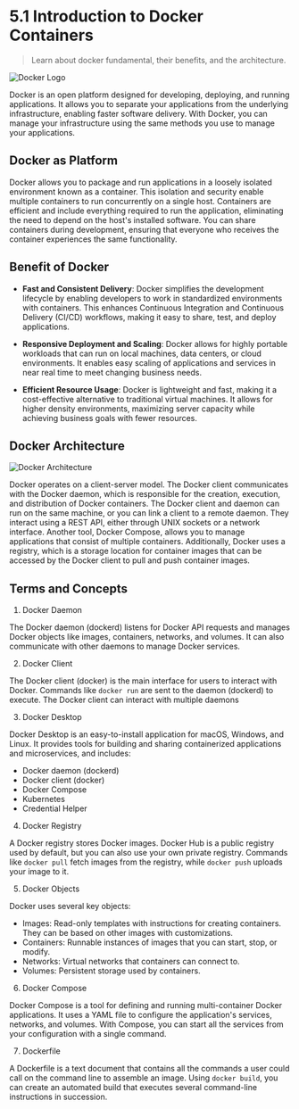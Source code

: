 # 5.1 Introduction to Docker Containers

> Learn about docker fundamental, their benefits, and the architecture.

![Docker Logo](https://www.appdynamics.com/c/r/appdynamics/solutions/docker-monitoring/index/jcr:content/Title/blade_copy_172843868/bladeContents1/image/image.img.png/1614037651061.png)

Docker is an open platform designed for developing, deploying, and running applications. It allows you to separate your applications from the underlying infrastructure, enabling faster software delivery. With Docker, you can manage your infrastructure using the same methods you use to manage your applications.

## Docker as Platform

Docker allows you to package and run applications in a loosely isolated environment known as a container. This isolation and security enable multiple containers to run concurrently on a single host. Containers are efficient and include everything required to run the application, eliminating the need to depend on the host's installed software. You can share containers during development, ensuring that everyone who receives the container experiences the same functionality.

## Benefit of Docker

- **Fast and Consistent Delivery**: Docker simplifies the development lifecycle by enabling developers to work in standardized environments with containers. This enhances Continuous Integration and Continuous Delivery (CI/CD) workflows, making it easy to share, test, and deploy applications.

- **Responsive Deployment and Scaling**: Docker allows for highly portable workloads that can run on local machines, data centers, or cloud environments. It enables easy scaling of applications and services in near real time to meet changing business needs.

- **Efficient Resource Usage**: Docker is lightweight and fast, making it a cost-effective alternative to traditional virtual machines. It allows for higher density environments, maximizing server capacity while achieving business goals with fewer resources.

## Docker Architecture

![Docker Architecture](https://docs.docker.com/get-started/images/docker-architecture.webp)

Docker operates on a client-server model. The Docker client communicates with the Docker daemon, which is responsible for the creation, execution, and distribution of Docker containers. The Docker client and daemon can run on the same machine, or you can link a client to a remote daemon. They interact using a REST API, either through UNIX sockets or a network interface. Another tool, Docker Compose, allows you to manage applications that consist of multiple containers. Additionally, Docker uses a registry, which is a storage location for container images that can be accessed by the Docker client to pull and push container images.

## Terms and Concepts

1. Docker Daemon

The Docker daemon (dockerd) listens for Docker API requests and manages Docker objects like images, containers, networks, and volumes. It can also communicate with other daemons to manage Docker services.

2. Docker Client

The Docker client (docker) is the main interface for users to interact with Docker. Commands like `docker run` are sent to the daemon (dockerd) to execute. The Docker client can interact with multiple daemons

3. Docker Desktop

Docker Desktop is an easy-to-install application for macOS, Windows, and Linux. It provides tools for building and sharing containerized applications and microservices, and includes:

- Docker daemon (dockerd)
- Docker client (docker)
- Docker Compose
- Kubernetes
- Credential Helper

4. Docker Registry

A Docker registry stores Docker images. Docker Hub is a public registry used by default, but you can also use your own private registry. Commands like `docker pull` fetch images from the registry, while `docker push` uploads your image to it.

5. Docker Objects

Docker uses several key objects:

- Images: Read-only templates with instructions for creating containers. They can be based on other images with customizations.
- Containers: Runnable instances of images that you can start, stop, or modify.
- Networks: Virtual networks that containers can connect to.
- Volumes: Persistent storage used by containers.

6. Docker Compose

Docker Compose is a tool for defining and running multi-container Docker applications. It uses a YAML file to configure the application's services, networks, and volumes. With Compose, you can start all the services from your configuration with a single command.

7. Dockerfile

A Dockerfile is a text document that contains all the commands a user could call on the command line to assemble an image. Using `docker build`, you can create an automated build that executes several command-line instructions in succession.
